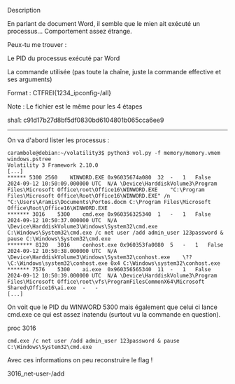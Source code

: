 Description

En parlant de document Word, il semble que le mien ait exécuté un processus... Comportement assez étrange.

Peux-tu me trouver :

Le PID du processus exécuté par Word

La commande utilisée (pas toute la chaîne, juste la commande effective et ses arguments)

Format : CTFREI{1234_ipconfig-/all}

Note : Le fichier est le même pour les 4 étapes

sha1: c91d17b27d8bf5df0830bd6104801b065cca6ee9

----

On va d'abord lister les processus :

```
carambole@debian:~/volatility3$ python3 vol.py -f memory/memory.vmem windows.pstree
Volatility 3 Framework 2.10.0
[...]
****** 5300	2560	WINWORD.EXE	0x96035674a080	32	-	1	False	2024-09-12 10:50:09.000000 UTC	N/A	\Device\HarddiskVolume3\Program Files\Microsoft Office\root\Office16\WINWORD.EXE	"C:\Program Files\Microsoft Office\Root\Office16\WINWORD.EXE" /n "C:\Users\Aramis\Documents\Portos.docm	C:\Program Files\Microsoft Office\Root\Office16\WINWORD.EXE
******* 3016	5300	cmd.exe	0x960356325340	1	-	1	False	2024-09-12 10:50:37.000000 UTC	N/A	\Device\HarddiskVolume3\Windows\System32\cmd.exe	C:\Windows\System32\cmd.exe /c net user /add admin_user 123password & pause	C:\Windows\System32\cmd.exe
******** 8120	3016	conhost.exe	0x960353fa0080	5	-	1	False	2024-09-12 10:50:38.000000 UTC	N/A	\Device\HarddiskVolume3\Windows\System32\conhost.exe	\??\C:\Windows\system32\conhost.exe 0x4	C:\Windows\system32\conhost.exe
******* 7576	5300	ai.exe	0x960356565340	11	-	1	False	2024-09-12 10:50:39.000000 UTC	N/A	\Device\HarddiskVolume3\Program Files\Microsoft Office\root\vfs\ProgramFilesCommonX64\Microsoft Shared\Office16\ai.exe	-	-
[...]
```

On voit que le PID du WINWORD 5300 mais également que celui ci lance cmd.exe ce qui est assez inatendu (surtout vu la commande en question).

proc 3016
```
cmd.exe /c net user /add admin_user 123password & pause	C:\Windows\System32\cmd.exe
```

Avec ces informations on peu reconstruire le flag !

3016_net-user-/add
